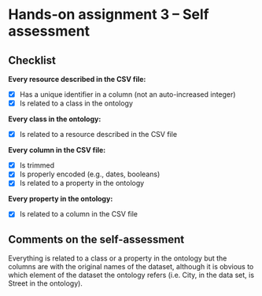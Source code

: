 # Hands-on assignment 3 – Self assessment

## Checklist

**Every resource described in the CSV file:**

- [x] Has a unique identifier in a column (not an auto-increased integer)
- [x] Is related to a class in the ontology

**Every class in the ontology:**

- [x] Is related to a resource described in the CSV file

**Every column in the CSV file:**

- [x] Is trimmed
- [x] Is properly encoded (e.g., dates, booleans)
- [x] Is related to a property in the ontology

**Every property in the ontology:**

- [x] Is related to a column in the CSV file

## Comments on the self-assessment
Everything is related to a class or a property in the ontology but the columns are with the original names of the dataset, although it is obvious to which element of the dataset the ontology refers (i.e. City, in the data set, is Street in the ontology).
